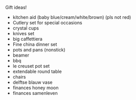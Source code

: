 <link rel="stylesheet" type="text/css" href="style.css">

Gift ideas! 

- kitchen aid (baby blue/cream/white/brown) (pls not red)
- Cutlery set for special occasions
- crystal cups
- knives set
- big caffettiera
- Fine china dinner set
- pots and pans (nonstick)
- beamer
- bbq
- le creuset pot set
- extendable round table
- chairs
- delftse blauw vase
- finances honey moon
- finances samenleven
